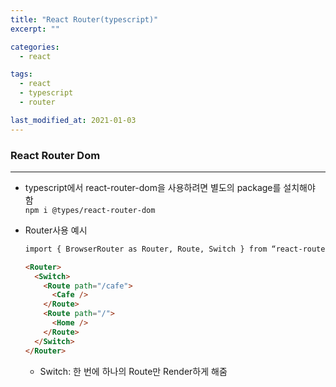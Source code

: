 ```yaml
---
title: "React Router(typescript)"
excerpt: ""

categories:
  - react

tags:
  - react
  - typescript
  - router

last_modified_at: 2021-01-03
---
```


### React Router Dom

---

- typescript에서 react-router-dom을 사용하려면 별도의 package를 설치해야 함  
  `npm i @types/react-router-dom`

- Router사용 예시

  ```html
  import { BrowserRouter as Router, Route, Switch } from “react-router-dom”;

  <Router>
    <Switch>
      <Route path="/cafe">
        <Cafe />
      </Route>
      <Route path="/">
        <Home />
      </Route>
    </Switch>
  </Router>
  ```

  - Switch: 한 번에 하나의 Route만 Render하게 해줌

